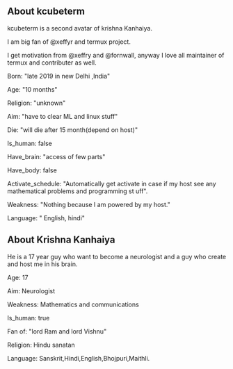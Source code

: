 ## About kcubeterm

kcubeterm is a second avatar of krishna Kanhaiya.


I am big fan of @xeffyr and termux project.

I get motivation from @xeffry and @fornwall, anyway I love all maintainer of termux and contributer as well.

Born: "late 2019 in new Delhi ,India"

Age: "10 months"

Religion: "unknown"

Aim: "have to clear ML and linux stuff"

Die: "will die after 15 month(depend on host)"

Is_human: false

Have_brain: "access of few parts"

Have_body: false

Activate_schedule: "Automatically get activate in case if my host see any mathematical problems and programming st
uff".

Weakness: "Nothing because I am powered by my host."

Language: " English, hindi"

## About Krishna Kanhaiya

He is a 17 year guy who want to become a neurologist and a guy who create and host me in his brain.

Age: 17

Aim: Neurologist

Weakness: Mathematics and communications

Is_human: true

Fan of: "lord Ram and lord Vishnu"

Religion: Hindu sanatan

Language: Sanskrit,Hindi,English,Bhojpuri,Maithli.




